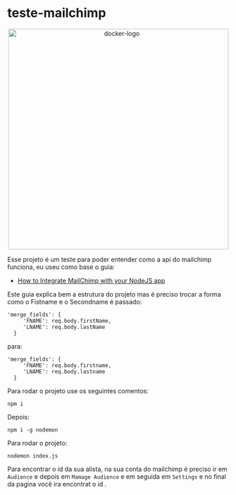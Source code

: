 # teste-mailchimp

<p align=center>
  <img width="500" src="https://www.vrsys.com.br/images/vrsys/blog-new/como-utilizar-o-mailchimp-para-e-mail-marketing-guia-basico-imagem-mailchimp.jpg" alt="docker-logo">
</p>


 Esse projeto é um teste para poder entender como a api do mailchimp funciona, eu useu como base o guia:
 - [How to Integrate MailChimp with your NodeJS app](https://www.codementor.io/@mattgoldspink/integrate-mailchimp-with-nodejs-app-du10854xp) 
 
 Este guia explica bem a estrutura do projeto mas é preciso trocar a forma como o Fistname e o Secondname é passado:
 
 ```
 'merge_fields': {
      'FNAME': req.body.firstName,
      'LNAME': req.body.lastName
   }
 ```
 
 para:
 
 ```
 'merge_fields': {
      'FNAME': req.body.firstname,
      'LNAME': req.body.lastname
   }
 ```
 Para rodar o projeto use os seguintes comentos:
 
```
npm i 
```

 Depois:

```
npm i -g nodemon 
```

 Para rodar o projeto:

```
nodemon index.js
```
 
 Para encontrar o id da sua alista, na sua conta do mailchimp é preciso ir em  `Audience` e depois em `Mamage Audience` e em seguida em `Settings` e no final da pagina você ira encontrat o id .
